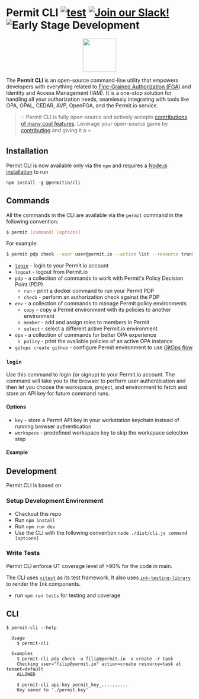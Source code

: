 # Permit CLI [![test](https://github.com/permitio/permit-cli/actions/workflows/node.js.yml/badge.svg)](https://github.com/vadimdemedes/pastel/actions/workflows/node.js.yml) [![Join our Slack!](https://img.shields.io/badge/Slack%20Community-4A154B?logo=slack&logoColor=white)](https://io.permit.io/cli-slack) ![Early Stage Development](https://img.shields.io/badge/⚠️_Early_Stage_Development-2B1400)

<p align="center">
<a href="https://www.permit.io/?utm_source=github&utm_medium=referral&utm_campaign=cli" align="center">
    <picture align="center">
      <source media="(prefers-color-scheme: dark)" srcset="https://github.com/user-attachments/assets/6445b00c-26c3-492a-b8ab-504e45b64d50" height="90">
      <img src="https://github.com/user-attachments/assets/02087b99-1a72-4ffd-a1c3-d97b3c9e5ddb" height="90">
    </picture>
</a>
</p>

The **Permit CLI** is an open-source command-line utility that empowers developers with everything related to [Fine-Grained Authorization (FGA)](https://www.permit.io/blog/what-is-fine-grained-authorization-fga) and Identity and Access Management (IAM). It is a one-stop solution for handling all your authorization needs, seamlessly integrating with tools like OPA, OPAL, CEDAR, AVP, OpenFGA, and the Permit.io service.

> :bulb: Permit CLI is fully open-source and actively accepts [contributions of many cool features](https://github.com/permitio/permit-cli/issues). Leverage your open-source game by [contributing](https://github.com/permitio/permit-cli/issues) and giving it a :star:

## Installation
Permit CLI is now available only via the `npm` and requires a [Node.js installation](https://nodejs.org/en/download) to run
```console
npm install -g @permitio/cli
```

## Commands
All the commands in the CLI are available via the `permit` command in the following convention:
```bash
$ permit [command] [options]
```

For example:
```bash
$ permit pdp check --user user@permit.io --action list --resource transactions
```

- [`login`](#login) - login to your Permit.io account
- `logout` - logout from Permit.io
- `pdp` - a collection of commands to work with Permit's Policy Decision Point (PDP)
	- `run` - print a docker command to run your Permit PDP
	- `check` - perform an authorization check against the PDP
- `env` - a collection of commands to manage Permit policy environments
	- `copy` - copy a Permit environment with its policies to another environment
  - `member` - add and assign roles to members in Permit
  - `select` - select a different active Permit.io environment
- `opa` - a collection of commands for better OPA experience
	-  `policy` - print the available policies of an active OPA instance
-  `gitops create github` - configure Permit environment to use [GitOps flow](https://docs.permit.io/integrations/gitops/overview/)

### `login`
Use this command to login (or signup) to your Permit.io account. The command will take you to the browser to perform user authentication and then let you choose the workspace, project, and environment to fetch and store an API key for future command runs.

#### Options
- `key` - store a Permit API key in your workstation keychain instead of running browser authentication
- `workspace` - predefined workspace key to skip the workspace selection step

#### Example

## Development
Permit CLI is based on 

### Setup Development Environment
- Checkout this repo
- Run `npm install`
- Run `npm run dev`
- Use the CLI with the following convention `node ./dist/cli.js command [options]`

### Write Tests
Permit CLI enforce UT coverage level of >90% for the code in main.

The CLI uses [`vitest`](https://vitest.dev/) as its test framework. It also uses [`ink-testing-library`](https://github.com/vadimdemedes/ink-testing-library) to render the `Ink` components.

- run `npm run tests` for testing and coverage

## CLI

```
$ permit-cli --help

  Usage
    $ permit-cli

  Examples
    $ permit-cli pdp check -u filip@permit.io -a create -r task
    Checking user="filip@permit.io" action=create resource=task at tenant=default
    ALLOWED

    $ permit-cli api-key permit_key_..........
    Key saved to './permit.key'
```

